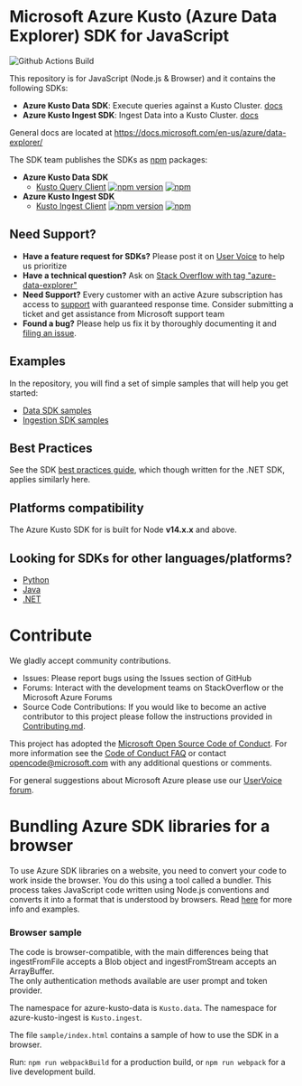 # Microsoft Azure Kusto (Azure Data Explorer) SDK for JavaScript
![Github Actions Build](https://github.com/Azure/azure-kusto-node/actions/workflows/build.yml/badge.svg)

This repository is for JavaScript (Node.js & Browser) and it contains the following SDKs:
* **Azure Kusto Data SDK**: Execute queries against a Kusto Cluster. [docs](./packages/azure-kusto-data/README.md)
* **Azure Kusto Ingest SDK**: Ingest Data into a Kusto Cluster. [docs](./packages/azure-kusto-ingest/README.md)


General docs are located at https://docs.microsoft.com/en-us/azure/data-explorer/


The SDK team publishes the SDKs as [npm](https://npmjs.org) packages:
- **Azure Kusto Data SDK**
  - [Kusto Query Client](https://www.npmjs.com/package/azure-kusto-data) [![npm version](https://badge.fury.io/js/azure-kusto-data.svg)](https://badge.fury.io/js/azure-kusto-data) [![npm](https://img.shields.io/npm/dt/azure-kusto-data.svg)](https://github.com/Azure/azure-kusto-node)
- **Azure Kusto Ingest SDK**
  - [Kusto Ingest Client](https://www.npmjs.com/package/azure-kusto-ingest) [![npm version](https://badge.fury.io/js/azure-kusto-ingest.svg)](https://badge.fury.io/js/azure-kusto-ingest) 
[![npm](https://img.shields.io/npm/dt/azure-kusto-ingest.svg)](https://github.com/Azure/azure-kusto-node)

## Need Support?
- **Have a feature request for SDKs?** Please post it on [User Voice](https://feedback.azure.com/forums/915733-azure-data-explorer) to help us prioritize
- **Have a technical question?** Ask on [Stack Overflow with tag "azure-data-explorer"](https://stackoverflow.com/questions/tagged/azure-data-explorer)
- **Need Support?** Every customer with an active Azure subscription has access to [support](https://docs.microsoft.com/en-us/azure/azure-supportability/how-to-create-azure-support-request) with guaranteed response time.  Consider submitting a ticket and get assistance from Microsoft support team
- **Found a bug?** Please help us fix it by thoroughly documenting it and [filing an issue](https://github.com/Azure/azure-kusto-node/issues/new).

## Examples

In the repository, you will find a set of simple samples that will help you get started:
- [Data SDK samples](./packages/azure-kusto-data/example.js)
- [Ingestion SDK samples](./packages/azure-kusto-ingest/example.js)

## Best Practices
See the SDK [best practices guide](https://docs.microsoft.com/azure/data-explorer/kusto/api/netfx/kusto-ingest-best-practices), which though written for the .NET SDK, applies similarly here.

## Platforms compatibility

The Azure Kusto SDK for is built for Node **v14.x.x** and above.

## Looking for SDKs for other languages/platforms?
- [Python](https://github.com/azure/azure-kusto-python)
- [Java](https://github.com/azure/azure-kusto-java)
- [.NET](https://docs.microsoft.com/en-us/azure/kusto/api/netfx/about-the-sdk)


# Contribute

We gladly accept community contributions.

- Issues: Please report bugs using the Issues section of GitHub
- Forums: Interact with the development teams on StackOverflow or the Microsoft Azure Forums
- Source Code Contributions: If you would like to become an active contributor to this project please follow the
  instructions provided in [Contributing.md](CONTRIBUTING.md).

This project has adopted the [Microsoft Open Source Code of Conduct](https://opensource.microsoft.com/codeofconduct/).
For more information see the [Code of Conduct FAQ](https://opensource.microsoft.com/codeofconduct/faq/) or
contact [opencode@microsoft.com](mailto:opencode@microsoft.com) with any additional questions or comments.

For general suggestions about Microsoft Azure please use
our [UserVoice forum](http://feedback.azure.com/forums/34192--general-feedback).

# Bundling Azure SDK libraries for a browser

To use Azure SDK libraries on a website, you need to convert your code to work inside the browser. You do this using a
tool called a bundler. This process takes JavaScript code written using Node.js conventions and converts it into a
format that is understood by browsers.
Read [here](https://github.com/Azure/azure-sdk-for-js/blob/main/documentation/Bundling.md) for more info and examples.

### Browser sample

The code is browser-compatible, with the main differences being that ingestFromFile accepts a Blob object and
ingestFromStream accepts an ArrayBuffer.   
The only authentication methods available are user prompt and token provider.

The namespace for azure-kusto-data is `Kusto.data`.
The namespace for azure-kusto-ingest is `Kusto.ingest`.

The file `sample/index.html` contains a sample of how to use the SDK in a browser.

Run: `npm run webpackBuild` for a production build,
or `npm run webpack` for a live development build.
